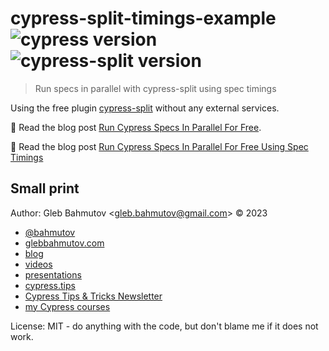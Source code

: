 # cypress-split-timings-example ![cypress version](https://img.shields.io/badge/cypress-13.3.0-brightgreen) ![cypress-split version](https://img.shields.io/badge/cypress--split-1.14.0-brightgreen)

> Run specs in parallel with cypress-split using spec timings

Using the free plugin [cypress-split](https://github.com/bahmutov/cypress-split) without any external services.

📝 Read the blog post [Run Cypress Specs In Parallel For Free](https://glebbahmutov.com/blog/cypress-parallel-free/).

📝 Read the blog post [Run Cypress Specs In Parallel For Free Using Spec Timings](https://glebbahmutov.com/blog/cypress-parallel-free-based-on-timings/)

## Small print

Author: Gleb Bahmutov &lt;gleb.bahmutov@gmail.com&gt; &copy; 2023

- [@bahmutov](https://twitter.com/bahmutov)
- [glebbahmutov.com](https://glebbahmutov.com)
- [blog](https://glebbahmutov.com/blog)
- [videos](https://www.youtube.com/glebbahmutov)
- [presentations](https://slides.com/bahmutov)
- [cypress.tips](https://cypress.tips)
- [Cypress Tips & Tricks Newsletter](https://cypresstips.substack.com/)
- [my Cypress courses](https://cypress.tips/courses)

License: MIT - do anything with the code, but don't blame me if it does not work.


